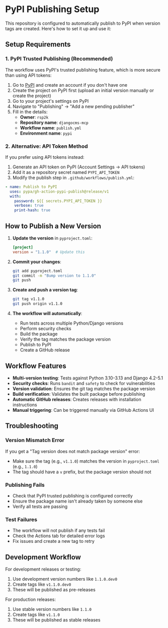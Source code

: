 # PyPI Publishing Setup

This repository is configured to automatically publish to PyPI when version tags are created. Here's how to set it up and use it:

## Setup Requirements

### 1. PyPI Trusted Publishing (Recommended)

The workflow uses PyPI's trusted publishing feature, which is more secure than using API tokens:

1. Go to [PyPI](https://pypi.org) and create an account if you don't have one
2. Create the project on PyPI first (upload an initial version manually or create the project)
3. Go to your project's settings on PyPI
4. Navigate to "Publishing" → "Add a new pending publisher"
5. Fill in the details:
   - **Owner**: `rsp2k`
   - **Repository name**: `djangocms-mcp`
   - **Workflow name**: `publish.yml`
   - **Environment name**: `pypi`

### 2. Alternative: API Token Method

If you prefer using API tokens instead:

1. Generate an API token on PyPI (Account Settings → API tokens)
2. Add it as a repository secret named `PYPI_API_TOKEN`
3. Modify the publish step in `.github/workflows/publish.yml`:

```yaml
- name: Publish to PyPI
  uses: pypa/gh-action-pypi-publish@release/v1
  with:
    password: ${{ secrets.PYPI_API_TOKEN }}
    verbose: true
    print-hash: true
```

## How to Publish a New Version

1. **Update the version** in `pyproject.toml`:
   ```toml
   [project]
   version = "1.1.0"  # Update this
   ```

2. **Commit your changes**:
   ```bash
   git add pyproject.toml
   git commit -m "Bump version to 1.1.0"
   git push
   ```

3. **Create and push a version tag**:
   ```bash
   git tag v1.1.0
   git push origin v1.1.0
   ```

4. **The workflow will automatically**:
   - Run tests across multiple Python/Django versions
   - Perform security checks
   - Build the package
   - Verify the tag matches the package version
   - Publish to PyPI
   - Create a GitHub release

## Workflow Features

- **Multi-version testing**: Tests against Python 3.10-3.13 and Django 4.2-5.1
- **Security checks**: Runs `bandit` and `safety` to check for vulnerabilities
- **Version validation**: Ensures the git tag matches the package version
- **Build verification**: Validates the built package before publishing
- **Automatic GitHub releases**: Creates releases with installation instructions
- **Manual triggering**: Can be triggered manually via GitHub Actions UI

## Troubleshooting

### Version Mismatch Error
If you get a "Tag version does not match package version" error:
- Make sure the tag (e.g., `v1.1.0`) matches the version in `pyproject.toml` (e.g., `1.1.0`)
- The tag should have a `v` prefix, but the package version should not

### Publishing Fails
- Check that PyPI trusted publishing is configured correctly
- Ensure the package name isn't already taken by someone else
- Verify all tests are passing

### Test Failures
- The workflow will not publish if any tests fail
- Check the Actions tab for detailed error logs
- Fix issues and create a new tag to retry

## Development Workflow

For development releases or testing:

1. Use development version numbers like `1.1.0.dev0`
2. Create tags like `v1.1.0.dev0`
3. These will be published as pre-releases

For production releases:
1. Use stable version numbers like `1.1.0`
2. Create tags like `v1.1.0`
3. These will be published as stable releases
